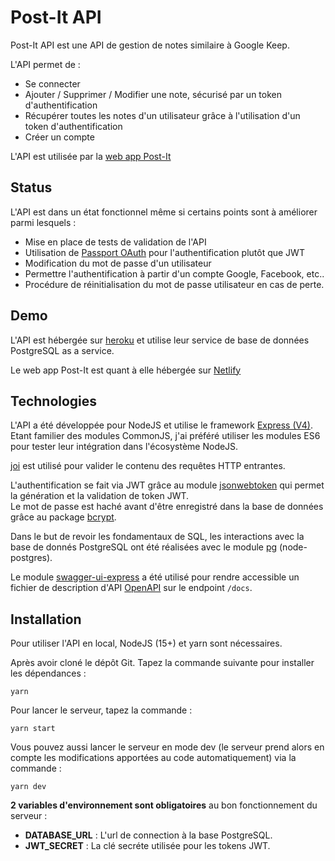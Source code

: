 # Post-It API

Post-It API est une API de gestion de notes similaire à Google Keep.

L'API permet de :

- Se connecter
- Ajouter / Supprimer / Modifier une note, sécurisé par un token d'authentification
- Récupérer toutes les notes d'un utilisateur grâce à l'utilisation d'un token d'authentification
- Créer un compte

L'API est utilisée par la [web app Post-It](https://github.com/lsinquin/post-it-WIP)

## Status

L'API est dans un état fonctionnel même si certains points sont à améliorer parmi lesquels :

- Mise en place de tests de validation de l'API
- Utilisation de [Passport OAuth](http://www.passportjs.org/docs/oauth/) pour l'authentification plutôt que JWT
- Modification du mot de passe d'un utilisateur
- Permettre l'authentification à partir d'un compte Google, Facebook, etc..
- Procédure de réinitialisation du mot de passe utilisateur en cas de perte.

## Demo

L'API est hébergée sur [heroku](https://post-it-api.herokuapp.com/) et utilise leur service de base de données PostgreSQL as a service.

Le web app Post-It est quant à elle hébergée sur [Netlify](https://trusting-gates-880974.netlify.app/)

## Technologies

L'API a été développée pour NodeJS et utilise le framework [Express (V4)](https://expressjs.com/). Etant familier des modules CommonJS, j'ai préféré utiliser les modules ES6 pour tester leur intégration dans l'écosystème NodeJS.

[joi](https://joi.dev/) est utilisé pour valider le contenu des requêtes HTTP entrantes.

L'authentification se fait via JWT grâce au module [jsonwebtoken](https://www.npmjs.com/package/jsonwebtoken) qui permet la génération et la validation de token JWT.  
Le mot de passe est haché avant d'être enregistré dans la base de données grâce au package [bcrypt](https://www.npmjs.com/package/bcrypt).

Dans le but de revoir les fondamentaux de SQL, les interactions avec la base de donnés PostgreSQL ont été réalisées avec le module [pg](https://node-postgres.com/) (node-postgres).

Le module [swagger-ui-express](https://www.npmjs.com/package/swagger-ui-express) a été utilisé pour rendre accessible un fichier de description d'API [OpenAPI](https://swagger.io/specification/) sur le endpoint `/docs`.

## Installation

Pour utiliser l'API en local, NodeJS (15+) et yarn sont nécessaires.

Après avoir cloné le dépôt Git. Tapez la commande suivante pour installer les dépendances :

`yarn`

Pour lancer le serveur, tapez la commande :

`yarn start`

Vous pouvez aussi lancer le serveur en mode dev (le serveur prend alors en compte les modifications apportées au code automatiquement) via la commande :

`yarn dev`

**2 variables d'environnement sont obligatoires** au bon fonctionnement du serveur :

- **DATABASE_URL** : L'url de connection à la base PostgreSQL.
- **JWT_SECRET** : La clé secréte utilisée pour les tokens JWT.
